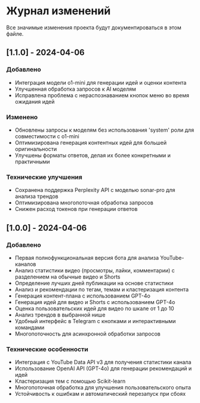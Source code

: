 # Журнал изменений

Все значимые изменения проекта будут документироваться в этом файле.

## [1.1.0] - 2024-04-06

### Добавлено
- Интеграция модели o1-mini для генерации идей и оценки контента
- Улучшенная обработка запросов к AI моделям
- Исправлена проблема с нераспознаванием кнопок меню во время ожидания идей

### Изменено
- Обновлены запросы к моделям без использования 'system' роли для совместимости с o1-mini
- Оптимизирована генерация контентных идей для большей оригинальности
- Улучшены форматы ответов, делая их более конкретными и практичными

### Технические улучшения
- Сохранена поддержка Perplexity API с моделью sonar-pro для анализа трендов
- Оптимизирована многопоточная обработка запросов
- Снижен расход токенов при генерации ответов

## [1.0.0] - 2024-04-06

### Добавлено
- Первая полнофункциональная версия бота для анализа YouTube-каналов
- Анализ статистики видео (просмотры, лайки, комментарии) с разделением на обычные видео и Shorts
- Определение лучших дней публикации на основе статистики
- Анализ и рекомендации по тегам, темам и кластеризация контента
- Генерация контент-плана с использованием GPT-4o
- Генерация идей для видео и Shorts с использованием GPT-4o
- Оценка пользовательских идей для видео по шкале от 1 до 10
- Анализ трендов в выбранной нише
- Удобный интерфейс в Telegram с кнопками и интерактивными командами
- Многопоточность для асинхронной обработки запросов

### Технические особенности
- Интеграция с YouTube Data API v3 для получения статистики канала
- Использование OpenAI API (GPT-4o) для генерации рекомендаций и идей
- Кластеризация тем с помощью Scikit-learn
- Многопоточная обработка для улучшения пользовательского опыта
- Устойчивость к ошибкам и автоматический перезапуск при сбоях 